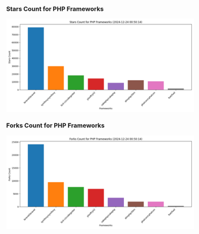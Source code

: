 ### Stars Count for PHP Frameworks

![Stars Chart](./archive/charts/20241224005014_stars_count.png)

### Forks Count for PHP Frameworks

![Forks Chart](./archive/charts/20241224005014_forks_count.png)

